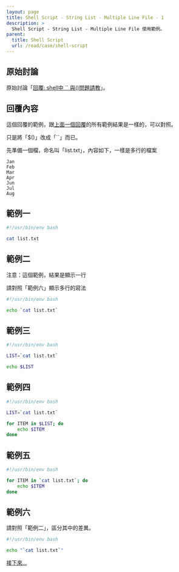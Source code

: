 ```yaml
---
layout: page
title: Shell Script - String List - Multiple Line File - 1
description: >
  Shell Script - String List - Multiple Line File 使用範例。
parent:
  title: Shell Script
  url: /read/case/shell-script
---
```


## 原始討論

原始討論「[回覆: shell中 `` 與()問題請教](https://www.ubuntu-tw.org/modules/newbb/viewtopic.php?post_id=350788#forumpost350788)」。

## 回覆內容

這個回覆的範例，跟[上面一個回覆](/book-ubuntu-qna/read/case/shell-script/list/multiple-line-file.html)的所有範例結果是一樣的，可以對照。

只是將「$()」改成「``」而已。


先準備一個檔，命名叫「list.txt」，內容如下，一樣是多行的檔案

```
Jan
Feb
Mar
Apr
Jun
Jul
Aug
```



## 範例一

``` sh
#!/usr/bin/env bash

cat list.txt
```


## 範例二

注意：這個範例，結果是顯示一行

請對照「範例六」顯示多行的寫法


``` sh
#!/usr/bin/env bash

echo `cat list.txt`
```


## 範例三

``` sh
#!/usr/bin/env bash

LIST=`cat list.txt`

echo $LIST
```


## 範例四

``` sh
#!/usr/bin/env bash

LIST=`cat list.txt`

for ITEM in $LIST; do
	echo $ITEM
done
```


## 範例五

``` sh
#!/usr/bin/env bash

for ITEM in `cat list.txt`; do
	echo $ITEM
done
```


## 範例六

請對照「範例二」，區分其中的差異。

``` sh
#!/usr/bin/env bash

echo "`cat list.txt`"
```


[接下來...](/book-ubuntu-qna/read/case/shell-script/list/printf.html)
